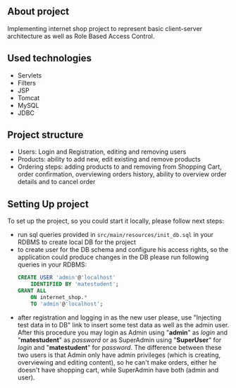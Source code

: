 ## About project
Implementing internet shop project to represent basic client-server architecture as well as Role Based Access Control.
## Used technologies
* Servlets
* Filters
* JSP
* Tomcat
* MySQL
* JDBC
## Project structure
* Users: Login and Registration, editing and removing users
* Products: ability to add new, edit existing and remove products
* Ordering steps: adding products to and removing from Shopping Cart, order confirmation, overviewing orders history, 
ability to overview order details and to cancel order
## Setting Up project
To set up the project, so you could start it locally, please follow next steps:
* run sql queries provided in `src/main/resources/init_db.sql` in your RDBMS to create local DB for the project
* to create user for the DB schema and configure his access rights, so the application could produce changes 
in the DB please run following queries in your RDBMS:<br>
    ```SQL
    CREATE USER 'admin'@'localhost'
        IDENTIFIED BY 'matestudent';
    GRANT ALL
        ON internet_shop.*
        TO 'admin'@'localhost';
     ```
* after registration and logging in as the new user please, use "Injecting test data in to DB" link to insert 
some test data as well as the admin user. After this procedure you may login as Admin using "**admin**" as *login* and 
"**matestudent**" as *password* or as SuperAdmin using "**SuperUser**" for *login* and "**matestudent**" for *password*. 
The difference between these two users is that Admin only have admin privileges (which is creating, 
overviewing and editing content), so he can't make orders, either he doesn't have shopping cart, while SuperAdmin 
have both (admin and user). 
